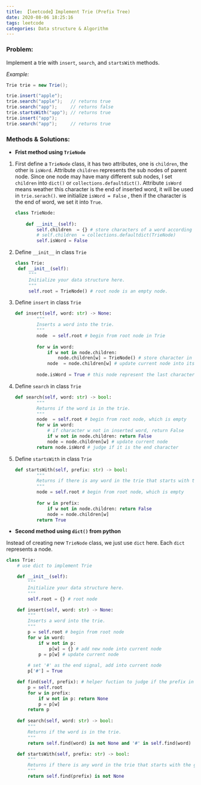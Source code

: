 ```yaml
---
title: 【leetcode】Implement Trie (Prefix Tree)
date: 2020-08-06 18:25:16
tags: leetcode
categories: Data structure & Algorithm
---
```


### Problem:

Implement a trie with `insert`, `search`, and `startsWith` methods.

*Example:*

```java
Trie trie = new Trie();

trie.insert("apple");
trie.search("apple");   // returns true
trie.search("app");     // returns false
trie.startsWith("app"); // returns true
trie.insert("app");   
trie.search("app");     // returns true
```

### Methods & Solutions:

<!-- more -->

* **Frist method using `TrieNode`**

1. First define a `TrieNode` class, it has two attributes, one is `children`, the other is `isWord`. Attribute `children`  represents  the sub nodes of  parent node.  Since one node may have many different sub nodes, I set  `children`   into `dict()` or `collections.defaultdict()`.  Attribute `isWord` means weather this character is the end of inserted word, it will be used in  `trie.serach()`. we initialize `isWord = False` , then if the character is the end of word, we set it into `True`.    

   ```python
   class TrieNode:
       
       def __init__(self):
           self.children  = {} # store characters of a word according ro their indices
           # self.children  = collections.defaultdict(TrieNode)
           self.isWord = False
   ```

2. Define `__init__` in class `Trie`

   ```python
   class Trie:
   	def __init__(self):
       	"""
       	Initialize your data structure here.
       	"""
       	self.root = TrieNode() # root node is an empty node.
   ```

3. Define `insert` in class `Trie`

   ```python
   def insert(self, word: str) -> None:
           """
           Inserts a word into the trie.
           """
           node  = self.root # begin from root node in Trie
           
           for w in word:
               if w not in node.children:
                   node.children[w] = TrieNode() # store character in node.children
               node  = node.children[w] # update current node into its children node
               
           node.isWord = True # this node represent the last character of word
   ```

4. Define `search` in class `Trie`

   ```python
   def search(self, word: str) -> bool:
           """
           Returns if the word is in the trie.
           """
           node  = self.root # begin from root node, which is empty
           for w in word:
               # if character w not in inserted word, return False
               if w not in node.children: return False 
               node = node.children[w] # update current node
           return node.isWord # judge if it is the end character
   ```

5. Define `startsWith` in class `Trie`

   ```python
   def startsWith(self, prefix: str) -> bool:
           """
           Returns if there is any word in the trie that starts with the given prefix.
           """
           node = self.root # begin from root node, which is empty
           
           for w in prefix:
               if w not in node.children: return False
               node = node.children[w]
           return True
   ```

* **Second method using `dict()` from python**

Instead of creating new `TrieNode` class, we just use `dict` here. Each `dict` represents a node.

```python
class Trie:
    # use dict to implement Trie

    def __init__(self):
        """
        Initialize your data structure here.
        """
        self.root = {} # root node

    def insert(self, word: str) -> None:
        """
        Inserts a word into the trie.
        """
        p = self.root # begin from root node
        for w in word:
            if w not in p:
                p[w] = {} # add new node into current node
            p = p[w] # update current node
            
        # set '#' as the end signal, add into current node
        p['#'] = True 

    def find(self, prefix): # helper fuction to judge if the prefix in Trie
        p = self.root
        for w in prefix:
            if w not in p: return None
            p = p[w]
        return p
           
    def search(self, word: str) -> bool:
        """
        Returns if the word is in the trie.
        """
        return self.find(word) is not None and '#' in self.find(word)  

    def startsWith(self, prefix: str) -> bool:
        """
        Returns if there is any word in the trie that starts with the given prefix.
        """
        return self.find(prefix) is not None
```

